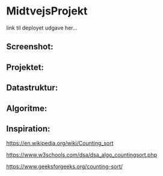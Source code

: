 # MidtvejsProjekt

link til deployet udgave her...

## Screenshot:

## Projektet: 

## Datastruktur:

## Algoritme:

## Inspiration:

https://en.wikipedia.org/wiki/Counting_sort

https://www.w3schools.com/dsa/dsa_algo_countingsort.php

https://www.geeksforgeeks.org/counting-sort/

